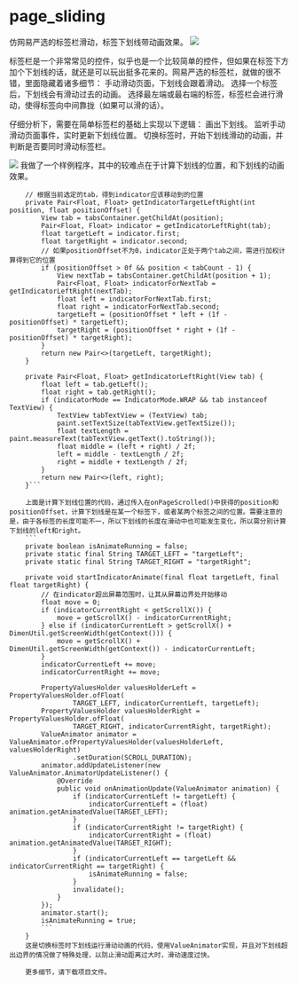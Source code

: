 # page_sliding

仿网易严选的标签栏滑动，标签下划线带动画效果。
![](http://img.blog.csdn.net/20170704180158533?watermark/2/text/aHR0cDovL2Jsb2cuY3Nkbi5uZXQvd2xrZGI=/font/5a6L5L2T/fontsize/400/fill/I0JBQkFCMA==/dissolve/70/gravity/Center)
 
标签栏是一个非常常见的控件，似乎也是一个比较简单的控件，但如果在标签下方加个下划线的话，就还是可以玩出挺多花来的。网易严选的标签栏，就做的很不错，里面隐藏着诸多细节：
手动滑动页面，下划线会跟着滑动。
选择一个标签后，下划线会有滑动过去的动画。
选择最左端或最右端的标签，标签栏会进行滑动，使得标签向中间靠拢（如果可以滑的话）。

仔细分析下，需要在简单标签栏的基础上实现以下逻辑：
画出下划线。
监听手动滑动页面事件，实时更新下划线位置。
切换标签时，开始下划线滑动的动画，并判断是否要同时滑动标签栏。

![](http://img.blog.csdn.net/20170704182631977?watermark/2/text/aHR0cDovL2Jsb2cuY3Nkbi5uZXQvd2xrZGI=/font/5a6L5L2T/fontsize/400/fill/I0JBQkFCMA==/dissolve/70/gravity/Center)
我做了一个样例程序，其中的较难点在于计算下划线的位置，和下划线的动画效果。 

```
    // 根据当前选定的tab，得到indicator应该移动到的位置
    private Pair<Float, Float> getIndicatorTargetLeftRight(int position, float positionOffset) {
        View tab = tabsContainer.getChildAt(position);
        Pair<Float, Float> indicator = getIndicatorLeftRight(tab);
        float targetLeft = indicator.first;
        float targetRight = indicator.second;
        // 如果positionOffset不为0，indicator正处于两个tab之间，需进行加权计算得到它的位置
        if (positionOffset > 0f && position < tabCount - 1) {
            View nextTab = tabsContainer.getChildAt(position + 1);
            Pair<Float, Float> indicatorForNextTab = getIndicatorLeftRight(nextTab);
            float left = indicatorForNextTab.first;
            float right = indicatorForNextTab.second;
            targetLeft = (positionOffset * left + (1f - positionOffset) * targetLeft);
            targetRight = (positionOffset * right + (1f - positionOffset) * targetRight);
        }
        return new Pair<>(targetLeft, targetRight);
    }

    private Pair<Float, Float> getIndicatorLeftRight(View tab) {
        float left = tab.getLeft();
        float right = tab.getRight();
        if (indicatorMode == IndicatorMode.WRAP && tab instanceof TextView) {
            TextView tabTextView = (TextView) tab;
            paint.setTextSize(tabTextView.getTextSize());
            float textLength = paint.measureText(tabTextView.getText().toString());
            float middle = (left + right) / 2f;
            left = middle - textLength / 2f;
            right = middle + textLength / 2f;
        }
        return new Pair<>(left, right);
    }```
    
    上面是计算下划线位置的代码，通过传入在onPageScrolled()中获得的position和positionOffset，计算下划线是在某一个标签下，或者某两个标签之间的位置。需要注意的是，由于各标签的长度可能不一，所以下划线的长度在滑动中也可能发生变化，所以需分别计算下划线的left和right。 
    ```
    private boolean isAnimateRunning = false;
    private static final String TARGET_LEFT = "targetLeft";
    private static final String TARGET_RIGHT = "targetRight";

    private void startIndicatorAnimate(final float targetLeft, final float targetRight) {
        // 在indicator超出屏幕范围时，让其从屏幕边界处开始移动
        float move = 0;
        if (indicatorCurrentRight < getScrollX()) {
            move = getScrollX() - indicatorCurrentRight;
        } else if (indicatorCurrentLeft > getScrollX() + DimenUtil.getScreenWidth(getContext())) {
            move = getScrollX() + DimenUtil.getScreenWidth(getContext()) - indicatorCurrentLeft;
        }
        indicatorCurrentLeft += move;
        indicatorCurrentRight += move;

        PropertyValuesHolder valuesHolderLeft = PropertyValuesHolder.ofFloat(
                TARGET_LEFT, indicatorCurrentLeft, targetLeft);
        PropertyValuesHolder valuesHolderRight = PropertyValuesHolder.ofFloat(
                TARGET_RIGHT, indicatorCurrentRight, targetRight);
        ValueAnimator animator = ValueAnimator.ofPropertyValuesHolder(valuesHolderLeft, valuesHolderRight)
                .setDuration(SCROLL_DURATION);
        animator.addUpdateListener(new ValueAnimator.AnimatorUpdateListener() {
            @Override
            public void onAnimationUpdate(ValueAnimator animation) {
                if (indicatorCurrentLeft != targetLeft) {
                    indicatorCurrentLeft = (float) animation.getAnimatedValue(TARGET_LEFT);
                }
                if (indicatorCurrentRight != targetRight) {
                    indicatorCurrentRight = (float) animation.getAnimatedValue(TARGET_RIGHT);
                }
                if (indicatorCurrentLeft == targetLeft && indicatorCurrentRight == targetRight) {
                    isAnimateRunning = false;
                }
                invalidate();
            }
        });
        animator.start();
        isAnimateRunning = true;
        ```
    }
    这是切换标签时下划线运行滑动动画的代码，使用ValueAnimator实现，并且对下划线超出边界的情况做了特殊处理，以防止滑动距离过大时，滑动速度过快。
    
    更多细节，请下载项目文件。
